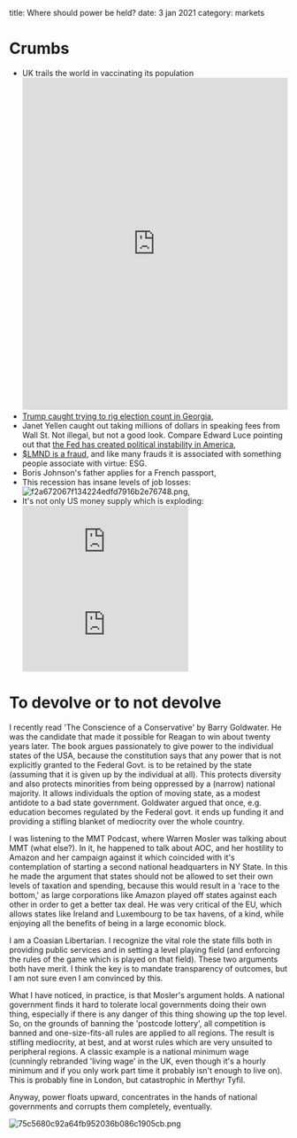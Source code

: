 title: Where should power be held?
date: 3 jan 2021
category: markets

# Crumbs

- UK trails the world in vaccinating its population<iframe src="https://ourworldindata.org/grapher/cumulative-covid-vaccinations?tab=chart&stackMode=absolute&time=earliest..latest&region=World" loading="lazy" style="width: 100%; height: 600px; border: 0px none;"></iframe>
- [Trump caught trying to rig election count in Georgia](https://twitter.com/keithedwards/status/1345796238722129923),
- Janet Yellen caught out taking millions of dollars in speaking fees from Wall St. Not illegal, but not a good look. Compare Edward Luce pointing out that [the Fed has created political instability in America](https://www.ft.com/content/bcb8d4d9-ca6d-45b7-aafc-9e9ecf672a5b),
- [$LMND is a fraud](https://friendlybearresearch.com/2020/12/31/how-lemonade-hijacked-the-esg-movement-to-pull-off-the-1-stock-promotion-of-2020/), and like many frauds it is associated with something people associate with virtue: ESG. 
- Boris Johnson's father applies for a French passport,
- This recession has insane levels of job losses: 
![f2a672067f134224edfd7916b2e76748.png]({attach}f2a672067f134224edfd7916b2e76748.png),
- It's not only US money supply which is exploding: <div class="embed-container"><iframe src="https://fred.stlouisfed.org/graph/graph-landing.php?g=zqFg&width=670&height=475" scrolling="no" frameborder="0" style="overflow:hidden;" allowTransparency="true" loading="lazy"></iframe></div><script src="https://fred.stlouisfed.org/graph/js/embed.js" type="text/javascript"></script><div class="embed-container"><iframe src="https://fred.stlouisfed.org/graph/graph-landing.php?g=zqFg&width=670&height=475" scrolling="no" frameborder="0" style="overflow:hidden;" allowTransparency="true" loading="lazy"></iframe></div><script src="https://fred.stlouisfed.org/graph/js/embed.js" type="text/javascript"></script>

# To devolve or to not devolve

I recently read 'The Conscience of a Conservative' by Barry Goldwater. He was the candidate that made it possible for Reagan to win about twenty years later. The book argues passionately to give power to the individual states of the USA, because the constitution says that any power that is not explicitly granted to the Federal Govt. is to be retained by the state (assuming that it is given up by the individual at all). This protects diversity and also protects minorities from being oppressed by a (narrow) national majority. It allows individuals the option of moving state, as a modest antidote to a bad state government. Goldwater argued that once, e.g. education becomes regulated by the Federal govt. it ends up funding it and providing a stifling blanket of mediocrity over the whole country. 

I was listening to the MMT Podcast, where Warren Mosler was talking about MMT (what else?). In it, he happened to talk about AOC, and her hostility to Amazon and her campaign against it which coincided with it's contemplation of starting a second national headquarters in NY State. In this he made the argument that states should not be allowed to set their own levels of taxation and spending, because this would result in a 'race to the bottom,' as large corporations like Amazon played off states against each other in order to get a better tax deal. He was very critical of the EU, which allows states like Ireland and Luxembourg to be tax havens, of a kind, while enjoying all the benefits of being in a large economic block.

I am a Coasian Libertarian. I recognize the vital role the state fills both in providing public services and in setting a level playing field (and enforcing the rules of the game which is played on that field). These two arguments both have merit. 
I think the key is to mandate transparency of outcomes, but I am not sure even I am convinced by this.

What I have noticed, in practice, is that Mosler's argument holds. A national government finds it hard to tolerate local governments doing their own thing, especially if there is any danger of this thing showing up the top level. 
So, on the grounds of banning the 'postcode lottery', all competition is banned and one-size-fits-all rules are applied to all regions. The result is stifling mediocrity, at best, and at worst rules which are very unsuited to peripheral regions.
A classic example is a national minimum wage (cunningly rebranded 'living wage' in the UK, even though it's a hourly minimum and if you only work part time it probably isn't enough to live on). This is probably fine in London, but catastrophic in Merthyr Tyfil. 

Anyway, power floats upward, concentrates in the hands of national governments and corrupts them completely, eventually.

![75c5680c92a64fb952036b086c1905cb.png]({attach}75c5680c92a64fb952036b086c1905cb.png)
